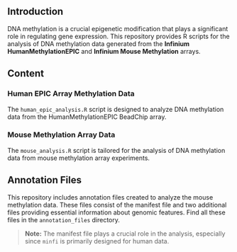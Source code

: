 ## Introduction

DNA methylation is a crucial epigenetic modification that plays a significant role in regulating gene expression. This repository provides R scripts for the analysis of DNA methylation data generated from the **Infinium HumanMethylationEPIC** and **Infinium Mouse Methylation** arrays.

## Content

### Human EPIC Array Methylation Data

The `human_epic_analysis.R` script is designed to analyze DNA methylation data from the HumanMethylationEPIC BeadChip array.

### Mouse Methylation Array Data

The `mouse_analysis.R` script is tailored for the analysis of DNA methylation data from mouse methylation array experiments.

## Annotation Files

This repository includes annotation files created to analyze the mouse methylation data. These files consist of the manifest file and two additional files providing essential information about genomic features. Find all these files in the `annotation_files` directory.

> **Note:** The manifest file plays a crucial role in the analysis, especially since `minfi` is primarily designed for human data.
